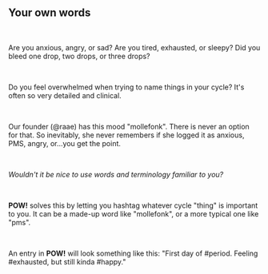 
 <br />

## Your own words

 <br />

Are you anxious, angry, or sad? Are you tired, exhausted, or sleepy? Did you bleed one drop, two drops, or three drops?

<br />

Do you feel overwhelmed when trying to name things in your cycle? It's often so very detailed and clinical.

<br />

Our founder (@raae) has this mood "mollefonk". There is never an option for that. So inevitably, she never remembers if she logged it as anxious, PMS, angry, or...you get the point.

<br />

_Wouldn't it be nice to use words and terminology familiar to you?_

<br />

**POW!** solves this by letting you hashtag whatever cycle "thing" is important to you. It can be a made-up word like "mollefonk", or a more typical one like "pms".

<br />

An entry in **POW!** will look something like this: "First day of #period. Feeling #exhausted, but still kinda #happy."

  <br />

